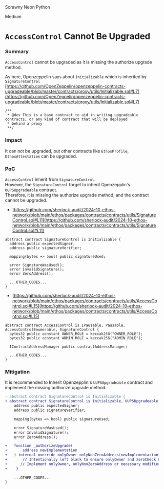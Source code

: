 Scrawny Neon Python

Medium

# `AccessControl` Cannot Be Upgraded

### Summary

`AccessControl` cannot be upgraded as it is missing the authorize upgrade method.

As here, Openzeppelin says about `Initializable` which is inherited by `SignatureControl`\
[https://github.com/OpenZeppelin/openzeppelin-contracts-upgradeable/blob/master/contracts/proxy/utils/Initializable.sol#L7](https://github.com/OpenZeppelin/openzeppelin-contracts-upgradeable/blob/master/contracts/proxy/utils/Initializable.sol#L7)

```solidity
/**
 * @dev This is a base contract to aid in writing upgradeable contracts, or any kind of contract that will be deployed
 * behind a proxy
 **/
```

### Impact

It can not be upgraded, but other contracts like `EthosProfile`, `EthosAttestation` can be upgraded.

### PoC

`AccessControl` inherit from `SignatureControl`.\
However, the `SignatureControl` forget to inherit Openzepplin's `UUPSUpgradeable` contract.\
Therefore, it is missing the authorize upgrade method, and the contract cannot be upgraded.
* [https://github.com/sherlock-audit/2024-10-ethos-network/blob/main/ethos/packages/contracts/contracts/utils/SignatureControl.sol#L11](https://github.com/sherlock-audit/2024-10-ethos-network/blob/main/ethos/packages/contracts/contracts/utils/SignatureControl.sol#L11)

```solidity
abstract contract SignatureControl is Initializable {
  address public expectedSigner;
  address public signatureVerifier;

  mapping(bytes => bool) public signatureUsed;

  error SignatureWasUsed();
  error InvalidSignature();
  error ZeroAddress();
  
  ...OTHER_CODES...
}
```

* [https://github.com/sherlock-audit/2024-10-ethos-network/blob/main/ethos/packages/contracts/contracts/utils/AccessControl.sol#L15](https://github.com/sherlock-audit/2024-10-ethos-network/blob/main/ethos/packages/contracts/contracts/utils/AccessControl.sol#L15)

```solidity
abstract contract AccessControl is IPausable, Pausable, AccessControlEnumerable, SignatureControl {
  bytes32 public constant OWNER_ROLE = keccak256("OWNER_ROLE");
  bytes32 public constant ADMIN_ROLE = keccak256("ADMIN_ROLE");

  IContractAddressManager public contractAddressManager;

  ...OTHER_CODES...
}
```

### Mitigation

It is recommended to Inherit Openzepplin's `UUPSUpgradeable` contract and implement the missing authorize upgrade method.

```diff
- abstract contract SignatureControl is Initializable {
+ abstract contract SignatureControl is Initializable, UUPSUpgradeable {
    address public expectedSigner;
    address public signatureVerifier;

    mapping(bytes => bool) public signatureUsed;

    error SignatureWasUsed();
    error InvalidSignature();
    error ZeroAddress();

+   function _authorizeUpgrade(
+       address newImplementation
+   ) internal override onlyOwner onlyNonZeroAddress(newImplementation) {
+       // Intentionally left blank to ensure onlyOwner and zeroCheck modifiers run
+      // Implement onlyOwner, onlyNonZeroAddress or necessary modifier to it.
+    }
    
    ...OTHER_CODES...
}
```